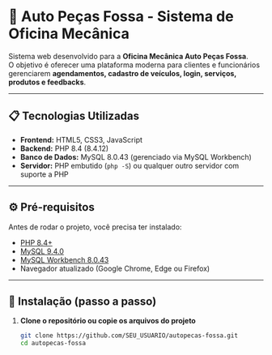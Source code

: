 # 🚗 Auto Peças Fossa - Sistema de Oficina Mecânica

Sistema web desenvolvido para a **Oficina Mecânica Auto Peças Fossa**.  
O objetivo é oferecer uma plataforma moderna para clientes e funcionários gerenciarem **agendamentos, cadastro de veículos, login, serviços, produtos e feedbacks**.

---

## 📋 Tecnologias Utilizadas

- **Frontend:** HTML5, CSS3, JavaScript  
- **Backend:** PHP 8.4 (8.4.12)  
- **Banco de Dados:** MySQL 8.0.43 (gerenciado via MySQL Workbench)  
- **Servidor:** PHP embutido (`php -S`) ou qualquer outro servidor com suporte a PHP  

---

## ⚙️ Pré-requisitos

Antes de rodar o projeto, você precisa ter instalado:

- [PHP 8.4+](https://www.php.net/downloads)  
- [MySQL 9.4.0](https://dev.mysql.com/downloads/mysql/)  
- [MySQL Workbench 8.0.43](https://dev.mysql.com/downloads/workbench/)  
- Navegador atualizado (Google Chrome, Edge ou Firefox)  

---

## 🚀 Instalação (passo a passo)

1. **Clone o repositório ou copie os arquivos do projeto**  
   ```bash
   git clone https://github.com/SEU_USUARIO/autopecas-fossa.git
   cd autopecas-fossa

